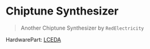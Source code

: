 # Chiptune Synthesizer

> Another Chiptune Synthesizer by `RedElectricity`

HardwarePart: [LCEDA](https://oshwhub.com/shuo-yi-shuo-er-de-shao-ji/chiptunesynthesizer_transfer)